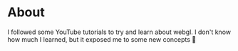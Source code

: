 # About
I followed some YouTube tutorials to try and learn about webgl. I don't know how much I learned, but it exposed me to some new concepts :shrug:
